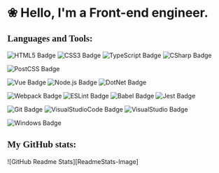 # &#10048; Hello, I'm a Front-end engineer.

## <span style="font-family:Trebuchet MS;">Languages and Tools:</span>

![HTML5 Badge][HTML5-Badge]
![CSS3 Badge][CSS3-Badge]
![TypeScript Badge][TypeScript-Badge]
![CSharp Badge][CSharp-Badge]

![PostCSS Badge][PostCSS-Badge]

![Vue Badge][Vue-Badge]
![Node.js Badge][Node.js-Badge]
![DotNet Badge][DotNet-Badge]

![Webpack Badge][Webpack-Badge]
![ESLint Badge][ESLint-Badge]
![Babel Badge][Babel-Badge]
![Jest Badge][Jest-Badge]

![Git Badge][Git-Badge]
![VisualStudioCode Badge][VisualStudioCode-Badge]
![VisualStudio Badge][VisualStudio-Badge]

![Windows Badge][Windows-Badge]

## <span style="font-family:Trebuchet MS;">My GitHub stats:</span>

![GitHub Readme Stats][ReadmeStats-Image]

<!-- #region Links -->

[GitHub-Link]: https://github.com/wangzl1163 "GitHub Link"

<!-- #endregion Links -->

<!-- #region Site Badges -->
[GitHub-Badge]: https://img.shields.io/badge/-@Garfield550-%23181717?style=flat-square&logo=github&logoColor=white "GitHub Badge"

<!-- #endregion Site Badges -->

<!-- #region Tool Badges -->
[HTML5-Badge]: https://img.shields.io/badge/-HTML5-%23E34F26?style=flat-square&logo=html5&logoColor=white "HTML5 Badge"

[CSS3-Badge]: https://img.shields.io/badge/-CSS3-%231572B6?style=flat-square&logo=css3&logoColor=white "CSS3 Badge"

[TypeScript-Badge]: https://img.shields.io/badge/-TypeScript-%23007ACC?style=flat-square&logo=typescript&logoColor=white "TypeScript Badge"

[CSharp-Badge]: https://img.shields.io/badge/-C_Sharp-%23239120?style=flat-square&logo=c-sharp&logoColor=white "C Sharp Badge"

[Git-Badge]: https://img.shields.io/badge/-Git-%23F05032?style=flat-square&logo=git&logoColor=white "Git Badge"

[Jest-Badge]: https://img.shields.io/badge/-Jest-%23C21325?style=flat-square&logo=jest&logoColor=white "Jest Badge"

[Babel-Badge]: https://img.shields.io/badge/-Babel-%23F9DC3E?style=flat-square&logo=babel&logoColor=white "Babel Badge"

[Vue-Badge]: https://img.shields.io/badge/-Vue-%2361DAFB?style=flat-square&logo=vue&logoColor=white "Vue Badge"

[Sketch-Badge]: https://img.shields.io/badge/-Sketch-%23F7B500?style=flat-square&logo=sketch&logoColor=white "Sketch Badge"

[ESLint-Badge]: https://img.shields.io/badge/-ESLint-%234B32C3?style=flat-square&logo=eslint&logoColor=white "ESLint Badge"

[PostCSS-Badge]: https://img.shields.io/badge/-PostCSS-%23DD3A0A?style=flat-square&logo=postcss&logoColor=white "PostCSS Badge"

[Node.js-Badge]: https://img.shields.io/badge/-Node.js-%23339933?style=flat-square&logo=node.js&logoColor=white "Node.js Badge"

[Webpack-Badge]: https://img.shields.io/badge/-Webpack-%238DD6F9?style=flat-square&logo=webpack&logoColor=white "Webpack Badge"

[Windows-Badge]: https://img.shields.io/badge/-Windows-%230078D6?style=flat-square&logo=windows&logoColor=white "Windows Badge"

[DotNet-Badge]: https://img.shields.io/badge/-.Net-%235C2D91?style=flat-square&logo=.net&logoColor=white ".Net Badge"

[InVision-Badge]: https://img.shields.io/badge/-InVision-%23FF3366?style=flat-square&logo=invision&logoColor=white "InVision Badge"

[Prettier-Badge]: https://img.shields.io/badge/-Prettier-%23F7B93E?style=flat-square&logo=prettier&logoColor=white "Prettier Badge"

[Storybook-Badge]: https://img.shields.io/badge/-Storybook-%23FF4785?style=flat-square&logo=storybook&logoColor=white "Storybook Badge"

[Rollup.js-Badge]: https://img.shields.io/badge/-Rollup.js-%23EC4A3F?style=flat-square&logo=rollup.js&logoColor=white "Rollup.js Badge"

[Bootstrap-Badge]: https://img.shields.io/badge/-Bootstrap-%23563D7C?style=flat-square&logo=bootstrap&logoColor=white "Bootstrap Badge"

[PowerShell-Badge]: https://img.shields.io/badge/-PowerShell-%235391FE?style=flat-square&logo=powershell&logoColor=white "PowerShell Badge"

[VisualStudio-Badge]: https://img.shields.io/badge/-Visual_Studio-%235C2D91?style=flat-square&logo=visual-studio&logoColor=white "Visual Studio Badge"

[GitHubActions-Badge]: https://img.shields.io/badge/-GitHub_Actions-%232088FF?style=flat-square&logo=github-actions&logoColor=white "GitHub Actions Badge"

[VisualStudioCode-Badge]: https://img.shields.io/badge/-Visual_Studio_Code-%23007ACC?style=flat-square&logo=visual-studio-code&logoColor=white "Visual Studio Code Badge"

[MacOS-Badge]: https://img.shields.io/badge/-macOS-%23999999?style=flat-square&logo=apple&logoColor=white "macOS Badge"
<!-- #endregion Tool Badges -->
